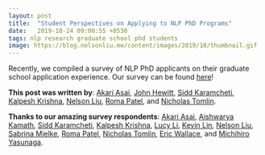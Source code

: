 ```yaml
---
layout: post
title:  "Student Perspectives on Applying to NLP PhD Programs"
date:   2019-10-24 09:00:55 +0530
tags: nlp research graduate school phd students
image: https://blog.nelsonliu.me/content/images/2019/10/thumbnail.gif
---
```


Recently, we compiled a survey of NLP PhD applicants on their graduate school application experience. Our survey can be found [here](https://blog.nelsonliu.me/2019/10/24/student-perspectives-on-applying-to-nlp-phd-programs/)!

**This post was written by**: [Akari Asai](https://akariasai.github.io/), [John Hewitt](https://nlp.stanford.edu/~johnhew/), [Sidd Karamcheti](https://www.siddkaramcheti.com/), [Kalpesh Krishna](http://martiansideofthemoon.github.io/), [Nelson Liu](http://nelsonliu.me), [Roma Patel](http://cs.brown.edu/people/rpatel59/), and [Nicholas Tomlin](https://people.eecs.berkeley.edu/~nicholas_tomlin/).

**Thanks to our amazing survey respondents**: [Akari Asai](https://akariasai.github.io/), [Aishwarya Kamath](https://ashkamath.github.io/),  [Sidd Karamcheti](https://www.siddkaramcheti.com/), [Kalpesh Krishna](http://martiansideofthemoon.github.io/), [Lucy Li](https://lucy3.github.io/), [Kevin Lin](https://people.eecs.berkeley.edu/~kevinlin/), [Nelson Liu](http://nelsonliu.me), [Sabrina Mielke](https://sjmielke.com/), [Roma Patel](http://cs.brown.edu/people/rpatel59/), [Nicholas Tomlin](https://people.eecs.berkeley.edu/~nicholas_tomlin/), [Eric Wallace](http://www.ericswallace.com/), and [Michihiro Yasunaga](https://cs.stanford.edu/~myasu/).
